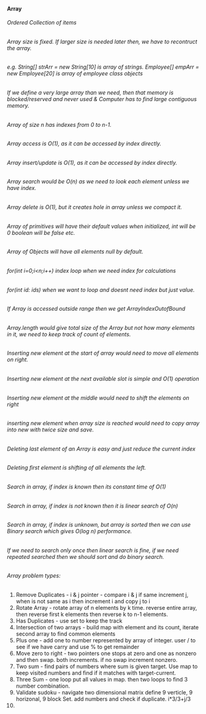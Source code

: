 #### Array
###### Ordered Collection of items
###### Array size is fixed. If larger size is needed later then, we have to recontruct the array.
###### e.g. String[] strArr = new String[10] is array of strings. Employee[] empArr = new Employee[20] is array of employee class objects
###### If we define a very large array than we need, then that memory is blocked/reserved and never used & Computer has to find large contiguous memory.
###### Array of size n has indexes from 0 to n-1. 
###### Array access is O(1), as it can be accessed by index directly.
###### Array insert/update is O(1), as it can be accessed by index directly.
###### Array search would be O(n) as we need to look each element unless we have index.
###### Array delete is O(1), but it creates hole in array unless we compact it.
###### Array of primitives will have their default values when initialized, int will be 0 boolean will be false etc.
###### Array of Objects will have all elements null by default.
###### for(int i=0;i<n;i++) index loop when we need index for calculations
###### for(int id: ids) when we want to loop and doesnt need index but just value.
###### If Array is accessed outside range then we get ArrayIndexOutofBound
###### Array.length would give total size of the Array but not how many elements in it, we need to keep track of count of elements.
###### Inserting new element at the start of array would need to move all elements on right. 
###### Inserting new element at the next available slot is simple and O(1) operation
###### Inserting new element at the middle would need to shift the elements on right
###### inserting new element when array size is reached would need to copy array into new with twice size and save.
###### Deleting last element of an Array is easy and just reduce the current index
###### Deleting first element is shifting of all elements the left.
###### Search in array, if index is known then its constant time of O(1)
###### Search in array, if index is not known then it is linear search of O(n)
###### Search in array, if index is unknown, but array is sorted then we can use Binary search which gives O(log n) performance.
###### If we need to search only once then linear search is fine, if we need repeated searched then we should sort and do binary search.
###### Array problem types:
1. Remove Duplicates - i & j pointer - compare i & j if same increment j, when is not same as i then increment i and copy j to i
2. Rotate Array - rotate array of n elements by k time. reverse entire array, then reverse first k elements then reverse k to n-1 elements.
3. Has Duplicates - use set to keep the track
4. Intersection of two arrays - build map with element and its count, iterate second array to find common elements
5. Plus one - add one to number represented by array of integer. user / to see if we have carry and use % to get remainder
6. Move zero to right - two pointers one stops at zero and one as nonzero and then swap. both increments. if no swap increment nonzero.
7. Two sum - find pairs of numbers where sum is given target. Use map to keep visited numbers and find if it matches with target-current.
8. Three Sum - one loop put all values in map. then two loops to find 3 number combination.
9. Validate sudoku - navigate two dimensional matrix define 9 verticle, 9 horizonal, 9 block Set. add numbers and check if duplicate. i*3/3+j/3
10. 


